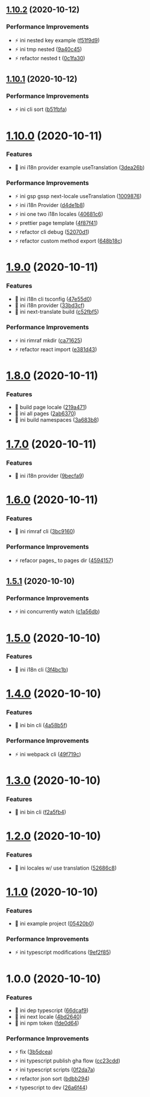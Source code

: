 ## [1.10.2](https://github.com/next-locale/next-locale/compare/v1.10.1...v1.10.2) (2020-10-12)

### Performance Improvements

- ⚡️ ini nested key example ([f51f9d9](https://github.com/next-locale/next-locale/commit/f51f9d9d82f81898800b48a21b15cada17d450e9))
- ⚡️ ini tmp nested ([9a40c45](https://github.com/next-locale/next-locale/commit/9a40c45b54662b742d383159fc46d082a35f4b5c))
- ⚡️ refactor nested t ([0c1fa30](https://github.com/next-locale/next-locale/commit/0c1fa306c40edb238c17f11be9382df091c1efab))

## [1.10.1](https://github.com/next-locale/next-locale/compare/v1.10.0...v1.10.1) (2020-10-12)

### Performance Improvements

- ⚡️ ini cli sort ([b51fbfa](https://github.com/next-locale/next-locale/commit/b51fbfafff14e2c776b27d358fa9697ccdd07a54))

# [1.10.0](https://github.com/next-locale/next-locale/compare/v1.9.0...v1.10.0) (2020-10-11)

### Features

- 🎸 ini i18n provider example useTranslation ([3dea26b](https://github.com/next-locale/next-locale/commit/3dea26b6ea0a5405090565e566e662e09a21200d))

### Performance Improvements

- ⚡️ ini gsp gssp next-locale useTranslation ([1009876](https://github.com/next-locale/next-locale/commit/1009876421b46f6b7e4fb0370f4c3fc2dfc39211))
- ⚡️ ini i18n Provider ([d4de1b8](https://github.com/next-locale/next-locale/commit/d4de1b8113e3be8bc975ef5bbcf5ab5425456fc2))
- ⚡️ ini one two i18n locales ([40681c6](https://github.com/next-locale/next-locale/commit/40681c60e45b3b13ce7cf452452715029a5576a3))
- ⚡️ prettier page template ([4f87f41](https://github.com/next-locale/next-locale/commit/4f87f4170bcadc2dd59897e8617ab73ec6ca6f8e))
- ⚡️ refactor cli debug ([52070d1](https://github.com/next-locale/next-locale/commit/52070d19281dc7c505d7e89907a52e35dc0726ee))
- ⚡️ refactor custom method export ([648b18c](https://github.com/next-locale/next-locale/commit/648b18c3eeb9b858db9985cb9f618c41f0156a4a))

# [1.9.0](https://github.com/next-locale/next-locale/compare/v1.8.0...v1.9.0) (2020-10-11)

### Features

- 🎸 ini i18n cli tsconfig ([47e55d0](https://github.com/next-locale/next-locale/commit/47e55d09af0d58a428ceb0c55547d4c7fd04dc73))
- 🎸 ini i18n provider ([33bd3cf](https://github.com/next-locale/next-locale/commit/33bd3cf9cf4db0849306e10a3d5e992bce992458))
- 🎸 ini next-translate build ([c52fbf5](https://github.com/next-locale/next-locale/commit/c52fbf5728225eeecf91a3e6aa9afb272d36ebe6))

### Performance Improvements

- ⚡️ ini rimraf mkdir ([ca71625](https://github.com/next-locale/next-locale/commit/ca71625d16b54fbaad93590f7caa455b0deeaa5f))
- ⚡️ refactor react import ([e381d43](https://github.com/next-locale/next-locale/commit/e381d43ad6907255024916d46de0ecfa3b74c70b))

# [1.8.0](https://github.com/next-locale/next-locale/compare/v1.7.0...v1.8.0) (2020-10-11)

### Features

- 🎸 build page locale ([219a471](https://github.com/next-locale/next-locale/commit/219a4713ac0f02d2b91449979d242f8c4bf1204b))
- 🎸 ini all pages ([2ab6370](https://github.com/next-locale/next-locale/commit/2ab63703346e6f7ce51d3c3579c53a7b8396741c))
- 🎸 ini build namespaces ([3a683b8](https://github.com/next-locale/next-locale/commit/3a683b82b4023b2a0c743be8b1de78696be24d56))

# [1.7.0](https://github.com/next-locale/next-locale/compare/v1.6.0...v1.7.0) (2020-10-11)

### Features

- 🎸 ini i18n provider ([9becfa9](https://github.com/next-locale/next-locale/commit/9becfa94991cb0c650d8bc14e53742591f5404e4))

# [1.6.0](https://github.com/next-locale/next-locale/compare/v1.5.1...v1.6.0) (2020-10-11)

### Features

- 🎸 ini rimraf cli ([3bc9160](https://github.com/next-locale/next-locale/commit/3bc9160f0a6742b400e830f80994de5983f20501))

### Performance Improvements

- ⚡️ refacor pages\_ to pages dir ([4594157](https://github.com/next-locale/next-locale/commit/4594157d0f8399d900d3024b9d46f93a9ef472a8))

## [1.5.1](https://github.com/next-locale/next-locale/compare/v1.5.0...v1.5.1) (2020-10-10)

### Performance Improvements

- ⚡️ ini concurrently watch ([c1a56db](https://github.com/next-locale/next-locale/commit/c1a56dbfa43d0cce3aaf2d778601881eb31a6a1d))

# [1.5.0](https://github.com/next-locale/next-locale/compare/v1.4.0...v1.5.0) (2020-10-10)

### Features

- 🎸 ini i18n cli ([3f4bc1b](https://github.com/next-locale/next-locale/commit/3f4bc1b6358a3c79d5070ff55c0c6fe4d109410a))

# [1.4.0](https://github.com/next-locale/next-locale/compare/v1.3.0...v1.4.0) (2020-10-10)

### Features

- 🎸 ini bin cli ([4a58b5f](https://github.com/next-locale/next-locale/commit/4a58b5f68f6a74ccf4ea8c72784dd78cabe45cb9))

### Performance Improvements

- ⚡️ ini webpack cli ([49f719c](https://github.com/next-locale/next-locale/commit/49f719cebf868b528761dbb2c1a5c47680e0d70c))

# [1.3.0](https://github.com/next-locale/next-locale/compare/v1.2.0...v1.3.0) (2020-10-10)

### Features

- 🎸 ini bin cli ([f2a5fb4](https://github.com/next-locale/next-locale/commit/f2a5fb43e6ccfeb02149c460061292b5dd219400))

# [1.2.0](https://github.com/next-locale/next-locale/compare/v1.1.0...v1.2.0) (2020-10-10)

### Features

- 🎸 ini locales w/ use translation ([52686c8](https://github.com/next-locale/next-locale/commit/52686c8bdc70755f6ae8fede80e7308cd39f448b))

# [1.1.0](https://github.com/next-locale/next-locale/compare/v1.0.0...v1.1.0) (2020-10-10)

### Features

- 🎸 ini example project ([05420b0](https://github.com/next-locale/next-locale/commit/05420b07e0d26bd34d85a949dcbe31e5d0b39e82))

### Performance Improvements

- ⚡️ ini typescript modifications ([9ef2f85](https://github.com/next-locale/next-locale/commit/9ef2f85ce344b55df97b774bc61fef95bb41687b))

# 1.0.0 (2020-10-10)

### Features

- 🎸 ini dep typescript ([66dcaf9](https://github.com/next-locale/next-locale/commit/66dcaf998991890fccd858cb31c30b6cb4ef5cbd))
- 🎸 ini next locale ([4bd2640](https://github.com/next-locale/next-locale/commit/4bd2640af5f70240ed91ba7a8ba3eb245cd1d402))
- 🎸 ini npm token ([fde0d64](https://github.com/next-locale/next-locale/commit/fde0d64e8a8893d4d16ded33a7f1106b232a42af))

### Performance Improvements

- ⚡️ fix ([3b5dcea](https://github.com/next-locale/next-locale/commit/3b5dcea7c81b2392f2bd0a0740ca0a374cdf369d))
- ⚡️ ini typescript publish gha flow ([cc23cdd](https://github.com/next-locale/next-locale/commit/cc23cdd391dc60b8deeda5270d26a549336b8084))
- ⚡️ ini typescript scripts ([0f2da7a](https://github.com/next-locale/next-locale/commit/0f2da7acbb446e506a2e124e7dac1dd3b01c2adc))
- ⚡️ refactor json sort ([bdbb294](https://github.com/next-locale/next-locale/commit/bdbb294cc8ca3789304dbd2f5f1c76cd165635b4))
- ⚡️ typescript to dev ([26a6f44](https://github.com/next-locale/next-locale/commit/26a6f447b1c85aa0bfee868ff8a35ffb85530959))
